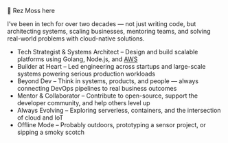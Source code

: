 👋 Rez Moss here

I’ve been in tech for over two decades — not just writing code, but architecting systems, scaling businesses, mentoring teams, and solving real-world problems with cloud-native solutions.

- Tech Strategist & Systems Architect – Design and build scalable platforms using Golang, Node.js, and [AWS](https://builder.aws.com/community/@rezmoss)
- Builder at Heart – Led engineering across startups and large-scale systems powering serious production workloads
- Beyond Dev – Think in systems, products, and people — always connecting DevOps pipelines to real business outcomes
- Mentor & Collaborator – Contribute to open-source, support the developer community, and help others level up
- Always Evolving – Exploring serverless, containers, and the intersection of cloud and IoT
- Offline Mode – Probably outdoors, prototyping a sensor project, or sipping a smoky scotch
